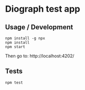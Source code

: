 # Diograph test app

## Usage / Development

```
npm install -g npx
npm install
npm start
```
Then go to: http://localhost:4202/


## Tests

```
npm test
```
